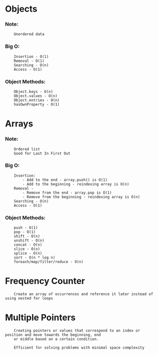 # Objects

### Note:
```
    Unordered data
```

### Big O:
```
    Insertion - O(1) 
    Removal - O(1)
    Searching - O(n)
    Access - O(1)
```

### Object Methods:
```
    Object.keys - O(n)
    Object.values - O(n)
    Object.entries - O(n)
    hasOwnProperty - O(1)
```

# Arrays

### Note:
```
    Ordered list
    Good for Last In First Out
```

### Big O:
```
    Insertion:
        - Add to the end - array.push() is O(1)
        - Add to the beginning - reindexing array is O(n) 
    Removal - 
        - Remove from the end - array.pop is O(1)
        - Remove from the beginning - reindexing array is O(n)
    Searching - O(n)
    Access - O(1)
```

### Object Methods:
```
    push - O(1)
    pop - O(1)
    shift - O(n)
    unshift - O(n)
    concat - O(n)
    slice - O(n)
    splice - O(n)
    sort - O(n * log n)
    foreach/map/filter/reduce - O(n)
```

# Frequency Counter
```
    Create an array of occurrences and reference it later instead of using nested for loops
```

# Multiple Pointers
```
    Creating pointers or values that correspond to an index or position and move towards the beginning, end
    or middle based on a certain condition.

    Efficient for solving problems with minimal space complexity
```